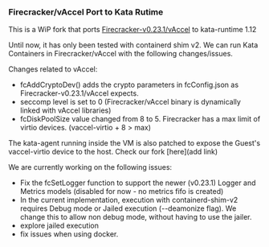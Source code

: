 ### Firecracker/vAccel Port to Kata Rutime

This is a WiP fork that ports [Firecracker-v0.23.1/vAccel](https://github.com/cloudkernels/firecracker/tree/vaccel-v0.23.1) to kata-runtime 1.12

Until now, it has only been tested with containerd shim v2. We can run Kata Containers in Firecracker/vAccel with the following changes/issues. 

Changes related to vAccel:

- fcAddCryptoDev() adds the crypto parameters in fcConfig.json as Firecracker-v0.23.1/vAccel expects.
- seccomp level is set to 0 (Firecracker/vAccel binary is dynamically linked with vAccel libraries)
- fcDiskPoolSize value changed from 8 to 5. Firecracker has a max limit of virtio devices. (vaccel-virtio + 8 > max)
 
The kata-agent running inside the VM is also patched to expose the Guest's vaccel-virtio device to the host. Check our fork [here](add link)

We are currently working on the following issues:

- Fix the fcSetLogger function to support the newer (v0.23.1) Logger and Metrics models (disabled for now - no metrics fifo is created)
- In the current implementation, execution with containerd-shim-v2 requires Debug mode or Jailed execution (--deamonize flag). We change this to allow non debug mode, without having to use the jailer.
- explore jailed execution
- fix issues when using docker.



